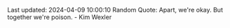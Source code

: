 Last updated: 2024-04-09 10:00:10
Random Quote: Apart, we're okay. But together we're poison. - Kim Wexler